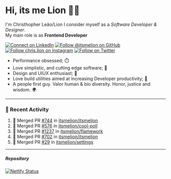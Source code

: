 # Hi, its me Lion 👋🦁

I'm Christhopher Leão/Lion
I consider myself as a _Software Developer & Designer_.<br/>My main role is as <b>Frontend Developer</b>
<br />

[![Connect on LinkedIn](https://img.shields.io/badge/--linkedin?label=LinkedIn&logo=LinkedIn&style=social)](https://www.linkedin.com/in/chrislion)
[![Follow @itsmelion on GitHub](https://img.shields.io/github/followers/itsmelion?label=follow%20%40itsmeLion&style=social)](https://github.com/itsmelion)
[![Follow chris.lion on Instagram](https://img.shields.io/badge/--instagram?label=@chris.lion&logo=Instagram&style=social)](https://instagram.com/chris.lion)
[![Follow on Twitter](https://img.shields.io/badge/--twitter?label=@ChrisLion_me&logo=Twitter&style=social)](https://twitter.com/chrislion_me)

- Performance obsessed; ⏱️
- Love simplistic, and cutting edge software; 📆
- Design and UIUX enthusiast; 🎨
- Love build utilities aimed at increasing Developer productivity; 🧰
- A people first guy. Valor human & bio diversity. Honor, justice and wisdom. 🌍

---
### 📰 Recent Activity

<!--START_SECTION:activity-->
1. 🎉 Merged PR [#744](https://github.com/itsmelion/itsmelion/pull/744) in [itsmelion/itsmelion](https://github.com/itsmelion/itsmelion)
2. 🎉 Merged PR [#576](https://github.com/itsmelion/cool-poll/pull/576) in [itsmelion/cool-poll](https://github.com/itsmelion/cool-poll)
3. 🎉 Merged PR [#1237](https://github.com/itsmelion/flamework/pull/1237) in [itsmelion/flamework](https://github.com/itsmelion/flamework)
4. 🎉 Merged PR [#702](https://github.com/itsmelion/itsmelion/pull/702) in [itsmelion/itsmelion](https://github.com/itsmelion/itsmelion)
5. 🎉 Merged PR [#29](https://github.com/itsmelion/settings/pull/29) in [itsmelion/settings](https://github.com/itsmelion/settings)
<!--END_SECTION:activity-->

___

##### Repository
[![Netlify Status](https://api.netlify.com/api/v1/badges/9e2e6136-1ab9-42fc-8d4e-188512d5d841/deploy-status)](https://app.netlify.com/sites/lion-portfolio/deploys)
